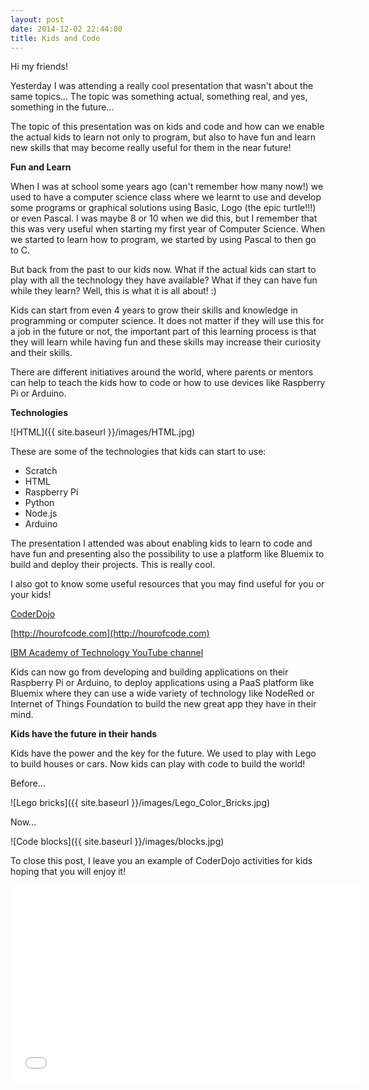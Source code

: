 ```yaml
---
layout: post
date: 2014-12-02 22:44:00
title: Kids and Code
---
```


Hi my friends! 

Yesterday I was attending a really cool presentation that wasn't about the same topics...
The topic was something actual, something real, and yes, something in the future...

The topic of this presentation was on kids and code and how can we enable the actual kids to learn not only to program, but also to have fun and learn new skills that may become really useful for them in the near future!

**Fun and Learn**

When I was at school some years ago (can't remember how many now!) we used to have a computer science class where we learnt to use and develop some programs or graphical solutions using Basic, Logo (the epic turtle!!!) or even Pascal. I was maybe 8 or 10 when we did this, but I remember that this was very useful when starting my first year of Computer Science. When we started to learn how to program, we started by using Pascal to then go to C.

But back from the past to our kids now. What if the actual kids can start to play with all the technology they have available? What if they can have fun while they learn? Well, this is what it is all about! :)

Kids can start from even 4 years to grow their skills and knowledge in programming or computer science. It does not matter if they will use this for a job in the future or not, the important part of this learning process is that they will learn while having fun and these skills may increase their curiosity and their skills.

There are different initiatives around the world, where parents or mentors can help to teach the kids how to code or how to use devices like Raspberry Pi or Arduino. 

**Technologies**

![HTML]({{ site.baseurl }}/images/HTML.jpg)


These are some of the technologies that kids can start to use:

- Scratch
- HTML
- Raspberry Pi
- Python
- Node.js
- Arduino

The presentation I attended was about enabling kids to learn to code and have fun and presenting also the possibility to use a platform like Bluemix to build and deploy their projects. This is really cool.

I also got to know some useful resources that you may find useful for you or your kids!

[CoderDojo](https://coderdojo.com/)

[http://hourofcode.com](http://hourofcode.com)

[IBM Academy of Technology YouTube channel](https://www.youtube.com/playlist?list=PLPoDFbU5X41maWZeui-Sk-MFCjlGTMOU9)


Kids can now go from developing and building applications on their Raspberry Pi or Arduino, to deploy applications using a PaaS platform like Bluemix where they can use a wide variety of technology like NodeRed or Internet of Things Foundation to build the new great app they have in their mind.

**Kids have the future in their hands**

Kids have the power and the key for the future. We used to play with Lego to build houses or cars. Now kids can play with code to build the world!

Before...

![Lego bricks]({{ site.baseurl }}/images/Lego_Color_Bricks.jpg)


Now...


![Code blocks]({{ site.baseurl }}/images/blocks.jpg)


To close this post, I leave you an example of CoderDojo activities for kids hoping that you will enjoy it!

<iframe width="560" height="315" src="//www.youtube.com/embed/4NHjK-arPAs?list=PLPoDFbU5X41maWZeui-Sk-MFCjlGTMOU9" frameborder="0" allowfullscreen></iframe>


